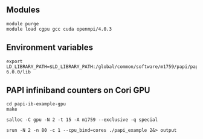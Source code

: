 ## Modules

```
module purge
module load cgpu gcc cuda openmpi/4.0.3
```

## Environment variables

```
export LD_LIBRARY_PATH=$LD_LIBRARY_PATH:/global/common/software/m1759/papi/papi-6.0.0/lib
```

## PAPI infiniband counters on Cori GPU

```
cd papi-ib-example-gpu
make

salloc -C gpu -N 2 -t 15 -A m1759 --exclusive -q special

srun -N 2 -n 80 -c 1 --cpu_bind=cores ./papi_example 2&> output 
```
